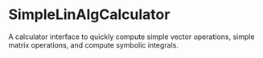 # SimpleLinAlgCalculator
A calculator interface to quickly compute simple vector operations, simple matrix operations, and compute symbolic integrals.
